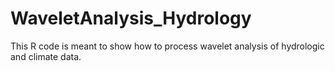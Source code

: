 # WaveletAnalysis_Hydrology

This R code is meant to show how to process wavelet analysis of hydrologic and climate data.
